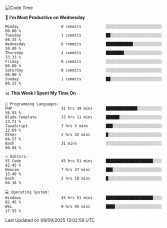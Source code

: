 <!--START_SECTION:waka-->
![Code Time](http://img.shields.io/badge/Code%20Time-5%2C779%20hrs%2049%20mins-blue)

📅 **I'm Most Productive on Wednesday** 

```text
Monday                   0 commits           ░░░░░░░░░░░░░░░░░░░░░░░░░   00.00 % 
Tuesday                  1 commits           ██░░░░░░░░░░░░░░░░░░░░░░░   08.33 % 
Wednesday                6 commits           ████████████░░░░░░░░░░░░░   50.00 % 
Thursday                 4 commits           ████████░░░░░░░░░░░░░░░░░   33.33 % 
Friday                   0 commits           ░░░░░░░░░░░░░░░░░░░░░░░░░   00.00 % 
Saturday                 0 commits           ░░░░░░░░░░░░░░░░░░░░░░░░░   00.00 % 
Sunday                   1 commits           ██░░░░░░░░░░░░░░░░░░░░░░░   08.33 % 
```


📊 **This Week I Spent My Time On** 

```text
💬 Programming Languages: 
PHP                      31 hrs 39 mins      ██████████████░░░░░░░░░░░   56.93 % 
Blade Template           13 hrs 11 mins      ██████░░░░░░░░░░░░░░░░░░░   23.71 % 
JavaScript               7 hrs 3 mins        ███░░░░░░░░░░░░░░░░░░░░░░   12.69 % 
Other                    2 hrs 32 mins       █░░░░░░░░░░░░░░░░░░░░░░░░   04.57 % 
Bash                     31 mins             ░░░░░░░░░░░░░░░░░░░░░░░░░   00.94 % 

🔥 Editors: 
VS Code                  45 hrs 51 mins      █████████████████████░░░░   82.45 % 
Neovim                   7 hrs 27 mins       ███░░░░░░░░░░░░░░░░░░░░░░   13.40 % 
Bash                     2 hrs 18 mins       █░░░░░░░░░░░░░░░░░░░░░░░░   04.16 % 

💻 Operating System: 
Windows                  45 hrs 51 mins      █████████████████████░░░░   82.45 % 
WSL                      9 hrs 45 mins       ████░░░░░░░░░░░░░░░░░░░░░   17.55 % 
```


 Last Updated on 08/09/2025 13:02:59 UTC
<!--END_SECTION:waka-->
